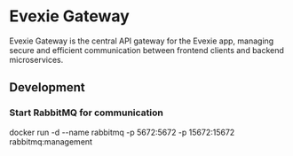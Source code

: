 # Evexie Gateway

Evexie Gateway is the central API gateway for the Evexie app, managing secure and efficient communication between frontend clients and backend microservices.

## Development

### Start RabbitMQ for communication

docker run -d --name rabbitmq -p 5672:5672 -p 15672:15672 rabbitmq:management

